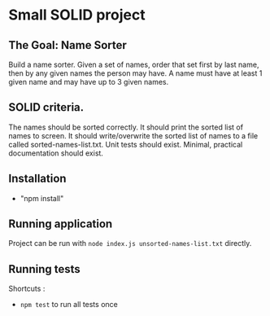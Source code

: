 # Small SOLID project


## The Goal: Name Sorter

Build a name sorter. Given a set of names, order that set first by last name, then by any given names the person may have. A name must have at least 1 given name and may have up to 3 given names.

## SOLID criteria.

The names should be sorted correctly.
It should print the sorted list of names to screen.
It should write/overwrite the sorted list of names to a file called sorted-names-list.txt. Unit tests should exist.
Minimal, practical documentation should exist.

## Installation

- "npm install"

## Running application

Project can be run with `node index.js unsorted-names-list.txt` directly.

## Running tests

Shortcuts :

- `npm test` to run all tests once
